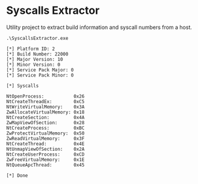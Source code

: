 # Syscalls Extractor

Utility project to extract build information and syscall numbers from a host.

```
.\SyscallsExtractor.exe

[*] Platform ID: 2
[*] Build Number: 22000
[*] Major Version: 10
[*] Minor Version: 0
[*] Service Pack Major: 0
[*] Service Pack Minor: 0

[*] Syscalls

NtOpenProcess:           0x26
NtCreateThreadEx:        0xC5
NtWriteVirtualMemory:    0x3A
ZwAllocateVirtualMemory: 0x18
NtCreateSection:         0x4A
ZwMapViewOfSection:      0x28
NtCreateProcess:         0xBC
ZwProtectVirtualMemory:  0x50
ZwReadVirtualMemory:     0x3F
NtCreateThread:          0x4E
NtUnmapViewOfSection:    0x2A
NtCreateUserProcess:     0xCD
ZwFreeVirtualMemory:     0x1E
NtQueueApcThread:        0x45

[*] Done
```

